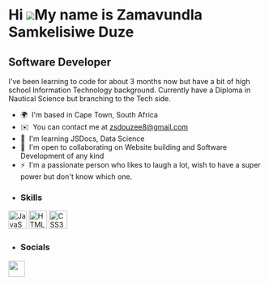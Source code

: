 Hi ![](https://user-images.githubusercontent.com/18350557/176309783-0785949b-9127-417c-8b55-ab5a4333674e.gif)My name is Zamavundla Samkelisiwe Duze
===================================================================================================================================================

Software Developer
------------------

I've been learning to code for about 3 months now but have a bit of high school Information Technology background. Currently have a Diploma in Nautical Science but branching to the Tech side.

*   🌍  I'm based in Cape Town, South Africa
*   ✉️  You can contact me at [zsdouzee8@gmail.com](mailto:zsdouzee8@gmail.com)
*   🧠  I'm learning JSDocs, Data Science
*   🤝  I'm open to collaborating on Website building and Software Development of any kind
*   ⚡  I'm a passionate person who likes to laugh a lot, wish to have a super power but don't know which one.
*   ### Skills 
<p align="left">
<a href="https://developer.mozilla.org/en-US/docs/Web/JavaScript" target="_blank" rel="noreferrer"><img src="https://raw.githubusercontent.com/danielcranney/readme-generator/main/public/icons/skills/javascript-colored.svg" width="36" height="36" alt="JavaScript" /></a>
<a href="https://developer.mozilla.org/en-US/docs/Glossary/HTML5" target="_blank" rel="noreferrer"><img src="https://raw.githubusercontent.com/danielcranney/readme-generator/main/public/icons/skills/html5-colored.svg" width="36" height="36" alt="HTML5" /></a>
<a href="https://www.w3.org/TR/CSS/#css" target="_blank" rel="noreferrer"><img src="https://raw.githubusercontent.com/danielcranney/readme-generator/main/public/icons/skills/css3-colored.svg" width="36" height="36" alt="CSS3" /></a>
</p>
   
*  ### Socials
                  
                  
 <p align="left">
                          
 <a href="https://www.github.com/Zamavundla" target="_blank" rel="noreferrer"><img src="https://raw.githubusercontent.com/danielcranney/readme-generator/main/public/icons/socials/github.svg" width="32" height="32" /></a></p>

